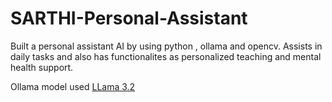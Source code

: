 # SARTHI-Personal-Assistant

Built a personal assistant AI by using python , ollama and opencv. Assists in daily tasks and also has functionalites as personalized teaching and mental health support.  

Ollama model used [LLama 3.2](https://www.llama.com/)
